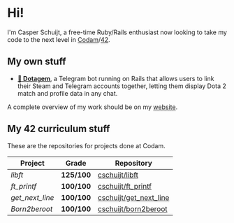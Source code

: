 # Hi!
I'm Casper Schuijt, a free-time Ruby/Rails enthusiast now looking to take my code to the next level in [Codam](https://codam.nl)/[42](https://42network.org).

## My own stuff
* __[💎 Dotagem](https://github.com/dotagem/dotagem)__, a Telegram bot running on Rails that allows users to link their Steam and Telegram accounts together, letting them display Dota 2 match and profile data in any chat.

A complete overview of my work should be on my [website](https://cschuijt.nl).

## My 42 curriculum stuff
These are the repositories for projects done at Codam.

| Project | Grade | Repository |
| ------- | ----- | ---------- |
| *libft* | **125/100** | [cschuijt/libft](https://github.com/cschuijt/libft) |
| *ft_printf* | **100/100** | [cschuijt/ft_printf](https://github.com/cschuijt/ft_printf) |
| *get_next_line* | **100/100** |  [cschuijt/get_next_line](https://github.com/cschuijt/get_next_line) |
| *Born2beroot* | **100/100** | [cschuijt/born2beroot](https://github.com/cschuijt/born2beroot) |

